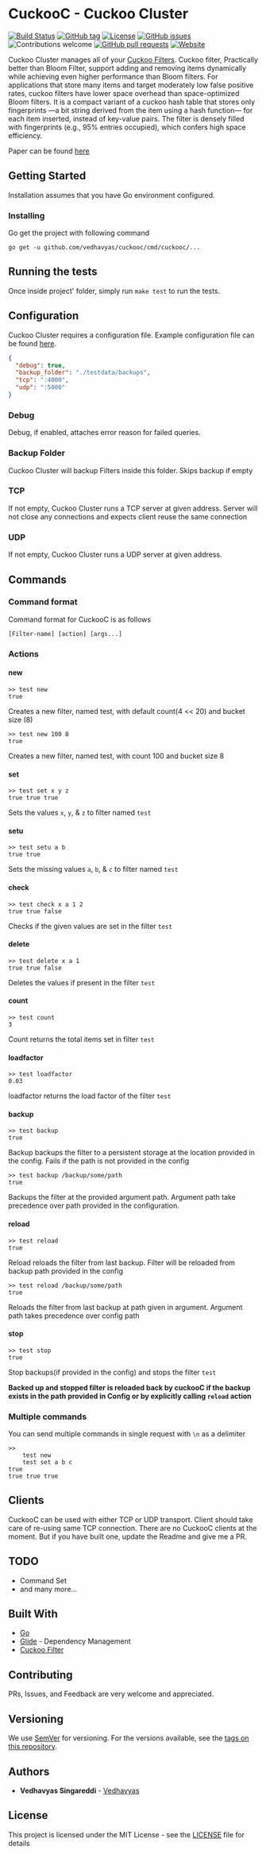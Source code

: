 # CuckooC - Cuckoo Cluster
[![Build Status](https://travis-ci.org/vedhavyas/cuckooc.svg?branch=master)](https://travis-ci.org/vedhavyas/cuckooc)
[![GitHub tag](https://img.shields.io/github/tag/vedhavyas/cuckooc.svg)](https://github.com/vedhavyas/cuckooc/tags)
[![License](https://img.shields.io/badge/license-MIT-blue.svg)](https://opensource.org/licenses/MIT)
[![GitHub issues](https://img.shields.io/github/issues/vedhavyas/cuckooc.svg)](https://github.com/vedhavyas/cuckooc/issues)
![Contributions welcome](https://img.shields.io/badge/contributions-welcome-orange.svg)
[![GitHub pull requests](https://img.shields.io/github/issues-pr/vedhavyas/cuckooc.svg)](https://github.com/vedhavyas/cuckooc/pulls)
[![Website](https://img.shields.io/website-up-down-green-red/http/vedhavyas.com.svg?label=my-website)](https://vedhavyas.com)

Cuckoo Cluster manages all of your [Cuckoo Filters](https://github.com/vedhavyas/cuckoo-filter).
Cuckoo filter, Practically better than Bloom Filter, support adding and removing items dynamically while achieving even higher performance than Bloom filters.
For applications that store many items and target moderately low false positive rates, cuckoo filters have lower space overhead than space-optimized Bloom filters.
It is a compact variant of a cuckoo hash table that stores only fingerprints —a bit string derived from the item using a hash function— for each item inserted, instead of key-value pairs.
The filter is densely filled with fingerprints (e.g., 95% entries occupied), which confers high space efficiency.

Paper can be found [here](https://www.cs.cmu.edu/~dga/papers/cuckoo-conext2014.pdf)

## Getting Started

Installation assumes that you have Go environment configured.

### Installing

Go get the project with following command

```
go get -u github.com/vedhavyas/cuckooc/cmd/cuckooc/...
```

## Running the tests

Once inside project' folder, simply run `make test` to run the tests.

## Configuration
Cuckoo Cluster requires a configuration file. Example configuration file can be found [here](testdata/config_example.json).

```json
{
  "debug": true,
  "backup_folder": "./testdata/backups",
  "tcp": ":4000",
  "udp": ":5000"
}
```

### Debug
Debug, if enabled, attaches error reason for failed queries.

### Backup Folder
Cuckoo Cluster will backup Filters inside this folder. Skips backup if empty

### TCP
If not empty, Cuckoo Cluster runs a TCP server at given address. Server will not close any connections and expects client
reuse the same connection

### UDP
If not empty, Cuckoo Cluster runs a UDP server at given address.  

## Commands

### Command format

Command format for CuckooC is as follows
```
[Filter-name] [action] [args...]
```

### Actions
#### new
```
>> test new
true
```
Creates a new filter, named test, with default count(4 << 20) and bucket size (8)

```
>> test new 100 8
true
```
Creates a new filter, named test, with count 100 and bucket size 8

#### set
```
>> test set x y z
true true true
```
Sets the values `x`, `y`, & `z` to filter named `test`

#### setu
```
>> test setu a b
true true
```
Sets the missing values `a`, `b`, & `c` to filter named `test`

#### check
```
>> test check x a 1 2
true true false
```
Checks if the given values are set in the filter `test`

#### delete
```
>> test delete x a 1
true true false
```
Deletes the values if present in the filter `test`

#### count
```
>> test count
3
```
Count returns the total items set in filter `test`

#### loadfactor
```
>> test loadfactor
0.03
```
loadfactor returns the load factor of the filter `test`

#### backup
```
>> test backup
true
```
Backup backups the filter to a persistent storage at the location provided in the config.
Fails if the path is not provided in the config

```
>> test backup /backup/some/path
true
``` 
Backups the filter at the provided argument path. Argument path take precedence over path provided in the configuration.

#### reload
```
>> test reload
true
```
Reload reloads the filter from last backup. Filter will be reloaded from backup path provided in the config 

```
>> test reload /backup/some/path
true
```
Reloads the filter from last backup at path given in argument. Argument path takes precedence over config path

#### stop
```
>> test stop
true
```
Stop backups(if provided in the config) and stops the filter `test`

**Backed up and stopped filter is reloaded back by cuckooC if the backup exists in the path provided in Config or by explicitly calling `reload` action**

### Multiple commands
You can send multiple commands in single request with `\n` as a delimiter
```
>>
    test new
    test set a b c
true
true true true
```

## Clients
CuckooC can be used with either TCP or UDP transport. Client should take care of re-using same TCP connection.
There are no CuckooC clients at the moment. But if you have built one, update the Readme and give me a PR.

## TODO
* Command Set
* and many more...

## Built With

* [Go](https://golang.org/)
* [Glide](https://glide.sh/) - Dependency Management
* [Cuckoo Filter](https://github.com/vedhavyas/cuckoo-filter)

## Contributing

PRs, Issues, and Feedback are very welcome and appreciated.

## Versioning

We use [SemVer](http://semver.org/) for versioning. For the versions available, see the [tags on this repository](https://github.com/vedhavyas/cuckoooc/tags).

## Authors

* **Vedhavyas Singareddi** - [Vedhavyas](https://github.com/vedhavyas)

## License

This project is licensed under the MIT License - see the [LICENSE](LICENSE) file for details

